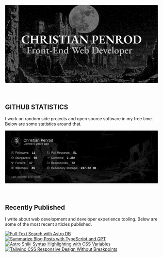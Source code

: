 
<picture>
  <source media="(prefers-color-scheme: dark)" srcset="assets/banner.dark.png?v=1471520f-12f5-4930-a303-996ac5dd8ea1" width="843px" />
  <source media="(prefers-color-scheme: light)" srcset="assets/banner.light.png?v=1471520f-12f5-4930-a303-996ac5dd8ea1" width="843px" />
  <img src="assets/banner.dark.png?v=1471520f-12f5-4930-a303-996ac5dd8ea1" alt="Banner" width="843px" />
</picture>
<br />
<br />
<br />
<h2>GITHUB STATISTICS</h2>
<p>I work on random side projects and open source software in my free time. Below are some statistics around that.</p>
<picture>
  <source media="(prefers-color-scheme: dark)" srcset="assets/statistics.dark.png?v=1471520f-12f5-4930-a303-996ac5dd8ea1" width="843px" />
  <source media="(prefers-color-scheme: light)" srcset="assets/statistics.light.png?v=1471520f-12f5-4930-a303-996ac5dd8ea1" width="843px" />
  <img src="assets/statistics.dark.png?v=1471520f-12f5-4930-a303-996ac5dd8ea1" alt="Github Statistics" width="843px" />
</picture>
<br />
<br />
<br />
<h2>Recently Published</h2>
<p>I write about web development and developer experience tooling. Below are some of the most recent articles published.</p>
<a href="https://christianpenrod.com/blog/full-text-search-with-astro-db"><img src="https://christianpenrod.com/blog/full-text-search-with-astro-db.png?v=1471520f-12f5-4930-a303-996ac5dd8ea1" alt="Full-Text Search with Astro DB" width="421px" /></a>
<a href="https://christianpenrod.com/blog/summarize-blog-posts-with-typescript-and-gpt"><img src="https://christianpenrod.com/blog/summarize-blog-posts-with-typescript-and-gpt.png?v=1471520f-12f5-4930-a303-996ac5dd8ea1" alt="Summarize Blog Posts with TypeScript and GPT" width="421px" /></a>
<a href="https://christianpenrod.com/blog/astro-shiki-syntax-highlighting-with-css-variables"><img src="https://christianpenrod.com/blog/astro-shiki-syntax-highlighting-with-css-variables.png?v=1471520f-12f5-4930-a303-996ac5dd8ea1" alt="Astro Shiki Syntax Highlighting with CSS Variables" width="421px" /></a>
<a href="https://christianpenrod.com/blog/tailwindcss-responsive-design-without-breakpoints"><img src="https://christianpenrod.com/blog/tailwindcss-responsive-design-without-breakpoints.png?v=1471520f-12f5-4930-a303-996ac5dd8ea1" alt="Tailwind CSS Responsive Design Without Breakpoints" width="421px" /></a>

